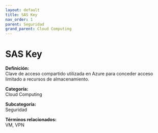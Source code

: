 ```yaml
---
layout: default
title: SAS Key
nav_order: 1
parent: Seguridad
grand_parent: Cloud Computing
---
```


# SAS Key

**Definición:**  
Clave de acceso compartido utilizada en Azure para conceder acceso limitado a recursos de almacenamiento.

**Categoría:**  
Cloud Computing  

**Subcategoría:**  
Seguridad

**Términos relacionados:**  
VM, VPN
